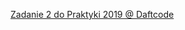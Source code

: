 <a href="https://adamsobiesak.github.io/Zadanie_2-3/2.html">Zadanie 2 do Praktyki 2019 @ Daftcode</a>
